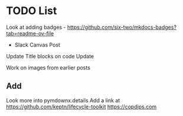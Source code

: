 # TODO List

Look at adding badges - https://github.com/six-two/mkdocs-badges?tab=readme-ov-file
- Slack Canvas Post

Update Title blocks on code
Update 

Work on images from earlier posts

## Add 

Look more into pymdownx.details
Add a link at https://github.com/keptn/lifecycle-toolkit
https://copdips.com